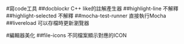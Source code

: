 #寫code工具
##docblockr 
C++ like的註解產生器
##highlight-line
不解釋
##highlight-selected
不解釋
##mocha-test-runner
直接執行Mocha
##livereload
可以存檔時更新瀏覽器

#編輯器美化
##file-icons
不同檔案顯示對應的ICON




